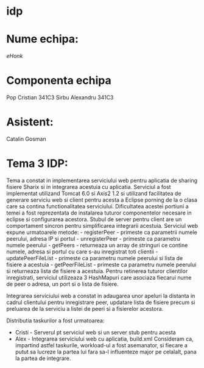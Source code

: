 idp 
===

Nume echipa:
============
*eHonk*

Componenta echipa
==================
Pop Cristian 341C3
Sirbu Alexandru 341C3

Asistent:
=========

Catalin Gosman

Tema 3 IDP:
===========

Tema a constat in implementarea serviciului web pentru aplicatia de sharing fisiere Sharix si in
integrarea acestuia cu aplicatia. Serviciul a fost implementat utilizand Tomcat 6.0 si Axis2 1.2 si
utilizand facilitatea de generare serviciu web si client pentru acesta a Eclipse porning de la o
clasa care sa contina functionalitatea serviciului. Dificultatea acestei portiuni a temei a fost
reprezentata de instalarea tuturor componentelor necesare in eclipse si configurarea acestora.
Stubul de server pentru client are un comportament sincron pentru simplificarea integrarii acestuia.
Serviciul web expune urmatoarele metode:
	- registerPeer - primeste ca parametrii numele peerului, adresa IP si portul
	- unregisterPeer - primeste ca parametru numele peerului
	- getPeers - returneaza un array de stringuri ce contine numele, adresa si portul cu care
	s-au inregistrat toti clientii
	- updatePeerFileList - primeste ca parametru numele peerului si lista de fisiere a acestuia
	- getPeerFileList - primeste ca parametru numele peerului si returneaza lista de fisiere a
	acestuia.
Pentru retinerea tuturor clientilor inregistrati, serviciul utilizeaza 3 HashMapuri care asociaza
fiecarui nume de peer o adresa, un port si o lista de fisiere.

Integrarea serviciului web a constat in adaugarea unor apeluri la distanta in cadrul clientului
pentru inregistrare peer, updatare lista de fisiere precum si preluarea de la serviciu a listei
de peeri si a fisierelor acestora.

Distributia taskurilor a fost urmatoarea:
- Cristi - Serverul pt serviciul web si un server stub pentru acesta
- Alex - Integrarea serviciului web cu aplicatia, build.xml
Consideram ca, impartind astfel taskurile, workload-ul a fost asemanator, si fiecare a putut sa 
lucreze la partea lui fara sa-l influenteze major pe celalalt, pana la partea de integrare.
